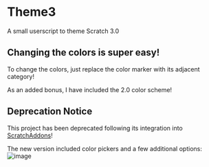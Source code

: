 # Theme3
A small userscript to theme Scratch 3.0

## Changing the colors is super easy!
To change the colors, just replace the color marker with its adjacent category!

As an added bonus, I have included the 2.0 color scheme!

## Deprecation Notice
This project has been deprecated following its integration into [ScratchAddons](https://github.com/ScratchAddons/ScratchAddons)!

The new version included color pickers and a few additional options:
![image](https://user-images.githubusercontent.com/11393734/194345396-33367b80-aa9e-493c-823f-8e88306f041b.png)
